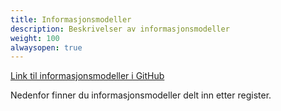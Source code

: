 ```yaml
---
title: Informasjonsmodeller
description: Beskrivelser av informasjonsmodeller
weight: 100
alwaysopen: true
---
```

[Link til informasjonsmodeller i GitHub](https://github.com/brreg/informasjonsmodeller)

Nedenfor finner du informasjonsmodeller delt inn etter register.

